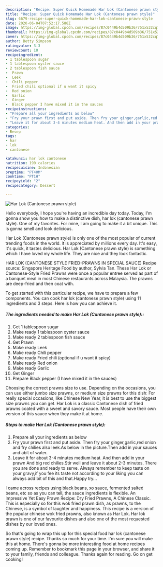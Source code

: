 ```yaml
---
description: "Recipe: Super Quick Homemade Har Lok (Cantonese prawn style)"
title: "Recipe: Super Quick Homemade Har Lok (Cantonese prawn style)"
slug: 6679-recipe-super-quick-homemade-har-lok-cantonese-prawn-style
date: 2020-06-04T07:52:17.588Z
image: https://img-global.cpcdn.com/recipes/87c0449b4d509b36/751x532cq70/har-lok-cantonese-prawn-style-recipe-main-photo.jpg
thumbnail: https://img-global.cpcdn.com/recipes/87c0449b4d509b36/751x532cq70/har-lok-cantonese-prawn-style-recipe-main-photo.jpg
cover: https://img-global.cpcdn.com/recipes/87c0449b4d509b36/751x532cq70/har-lok-cantonese-prawn-style-recipe-main-photo.jpg
author: Betty Simpson
ratingvalue: 3.3
reviewcount: 10
recipeingredient:
- 1 tablespoon sugar
- 1 tablespoon oyster sauce
- 2 tablespoon fish sauce
-  Prawn
-  Leek
-  Chili pepper
-  Fried chili optional if u want it spicy
-  Red onion
-  Garlic
-  Ginger
-  Black pepper I have mixed it in the sauces
recipeinstructions:
- "Prepare all your ingredients as below"
- "Fry your prawn first and put aside. Then fry your ginger,garlic,red onion and fry chilies also leek.As below in the picture.Then add in your sauces and abit of water."
- "Leave it for about 3-4 minutes medium heat. And then add in your prawn And big red chilies.Stir well and leave it about 2-3 minutes. There you are done and ready to serve. Always remember to keep taste on your gravy,if you fee its taste not according to your liking you can always add bit of this and that.Happy try..."
categories:
- Resep
tags:
- har
- lok
- cantonese

katakunci: har lok cantonese
nutrition: 190 calories
recipecuisine: Indonesian
preptime: "PT40M"
cooktime: "PT1H"
recipeyield: "2"
recipecategory: Dessert

---
```



![Har Lok (Cantonese prawn style)](https://img-global.cpcdn.com/recipes/87c0449b4d509b36/751x532cq70/har-lok-cantonese-prawn-style-recipe-main-photo.jpg)

Hello everybody, I hope you're having an incredible day today. Today, I'm gonna show you how to make a distinctive dish, har lok (cantonese prawn style). One of my favorites. For mine, I am going to make it a bit unique. This is gonna smell and look delicious.

Har Lok (Cantonese prawn style) is only one of the most popular of current trending foods in the world. It is appreciated by millions every day. It's easy, it's quick, it tastes delicious. Har Lok (Cantonese prawn style) is something which I have loved my whole life. They are nice and they look fantastic.

HAR LOK (CANTONESE STYLE FRIED-PRAWNS IN SPECIAL SAUCE) Recipe source: Singapore Heritage Food by author, Sylvia Tan. These Har Lok or Cantonese-Style Fried Prawns were once a popular entree served as part of a banquet meal in most Chinese restaurants across Malaysia. The prawns are deep-fried and then coat with.


To get started with this particular recipe, we have to prepare a few components. You can cook har lok (cantonese prawn style) using 11 ingredients and 3 steps. Here is how you can achieve it.

##### The ingredients needed to make Har Lok (Cantonese prawn style)::

1. Get 1 tablespoon sugar
1. Make ready 1 tablespoon oyster sauce
1. Make ready 2 tablespoon fish sauce
1. Get  Prawn
1. Make ready  Leek
1. Make ready  Chili pepper
1. Make ready  Fried chili (optional if u want it spicy)
1. Make ready  Red onion
1. Make ready  Garlic
1. Get  Ginger
1. Prepare  Black pepper (I have mixed it in the sauces)


Choosing the correct prawns size to use. Depending on the occasions, you can use either jumbo size prawns, or medium size prawns for this dish: For really special occasions, like Chinese New Year, it is best to use the biggest size prawns you can get. Har Lok is a classic Cantonese dish of fried prawns coated with a sweet and savory sauce. Most people have their own version of this sauce when they make it at home. 

##### Steps to make Har Lok (Cantonese prawn style):

1. Prepare all your ingredients as below
1. Fry your prawn first and put aside. Then fry your ginger,garlic,red onion and fry chilies also leek.As below in the picture.Then add in your sauces and abit of water.
1. Leave it for about 3-4 minutes medium heat. And then add in your prawn And big red chilies.Stir well and leave it about 2-3 minutes. There you are done and ready to serve. Always remember to keep taste on your gravy,if you fee its taste not according to your liking you can always add bit of this and that.Happy try...


I came across recipes using black beans, xo sauce, fermented salted beans, etc so as you can tell, the sauce ingredients is flexible. An Impressive Yet Easy Prawn Recipe: Dry Fried Prawns, A Chinese Classic. This is especially so for this wok fried prawn dish, as prawns, to the Chinese, is a symbol of laughter and happiness. This recipe is a version of the popular chinese wok fried prawns, also known as Har Lok. Har lok prawn is one of our favourite dishes and also one of the most requested dishes by our loved ones. 

So that's going to wrap this up for this special food har lok (cantonese prawn style) recipe. Thanks so much for your time. I'm sure you will make this at home. There's gonna be more interesting food at home recipes coming up. Remember to bookmark this page in your browser, and share it to your family, friends and colleague. Thanks again for reading. Go on get cooking!
